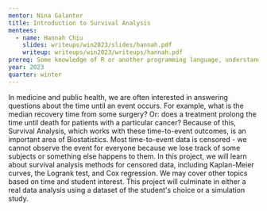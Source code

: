```yaml
---
mentor: Nina Galanter
title: Introduction to Survival Analysis
mentees:
  - name: Hannah Chiu
    slides: writeups/win2023/slides/hannah.pdf
    writeup: writeups/win2023/writeups/hannah.pdf
prereq: Some knowledge of R or another programming language, understanding of expected value and conditional probability, some familiarity with linear regression
year: 2023
quarter: winter
---
```

In medicine and public health, we are often interested in answering questions about the time until an event occurs. For example, what is the median recovery time from some surgery? Or: does a treatment prolong the time until death for patients with a particular cancer? Because of this, Survival Analysis, which works with these time-to-event outcomes, is an important area of Biostatistics. Most time-to-event data is censored - we cannot observe the event for everyone because we lose track of some subjects or something else happens to them. In this project, we will learn about survival analysis methods for censored data, including Kaplan-Meier curves, the Logrank test, and Cox regression. We may cover other topics based on time and student interest. This project will culminate in either a real data analysis using a dataset of the student's choice or a simulation study.